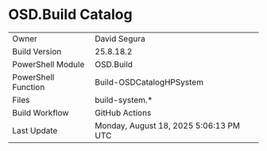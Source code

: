 ﻿# OSD.Build Catalog

| | |
|-|-|
| Owner | David Segura |
| Build Version | 25.8.18.2 |
| PowerShell Module | OSD.Build |
| PowerShell Function | Build-OSDCatalogHPSystem |
| Files | build-system.* |
| Build Workflow | GitHub Actions |
| Last Update | Monday, August 18, 2025 5:06:13 PM UTC |
